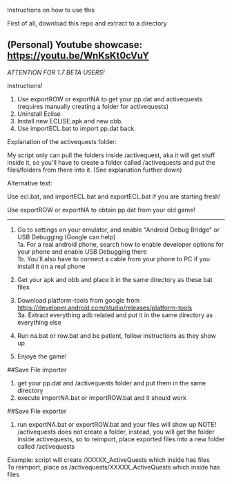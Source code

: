 Instructions on how to use this

First of all, download this repo and extract to a directory

(Personal) Youtube showcase: https://youtu.be/WnKsKt0cVuY
---------------------------------------------------------------------------------------------------

*ATTENTION FOR 1.7 BETA USERS!*

Instructions!
1. Use exportROW or exportNA to get your pp.dat and activequests (requires manually creating a folder for activequests)
2. Uninstall Eclise
3. Install new ECLISE.apk and new obb.
4. Use importECL.bat to import pp.dat back.

Explanation of the activequests folder:

My script only can pull the folders inside /activequest, aka it will get stuff inside it, so you'll have to create a folder called /activequests and put the files/folders from there into it.
(See explanation further down)

Alternative text:

Use ecl.bat, and importECL.bat and exportECL.bat if you are starting fresh!

Use exportROW or exportNA to obtain pp.dat from your old game!

---------------------------------------------------------------------------------------------------

1. Go to settings on your emulator, and enable "Android Debug Bridge" or USB Debugging (Google can help)  
1a. For a real android phone, search how to enable developer options for your phone and enable USB Debugging there  
1b. You'll also have to connect a cable from your phone to PC if you install it on a real phone  

2. Get your apk and obb and place it in the same directory as these bat files

3. Download platform-tools from google from https://developer.android.com/studio/releases/platform-tools  
3a. Extract everything adb related and put it in the same directory as everything else

4. Run na.bat or row.bat and be patient, follow instructions as they show up

5. Enjoye the game!

##Save File importer

1. get your pp.dat and /activequests folder and put them in the same directory
2. execute importNA.bat or importROW.bat and it should work

##Save File exporter
1. run exportNA.bat or exportROW.bat and your files will show up
NOTE! /activequests does not create a folder, instead, you will get the folder inside activequests, so to reimport, place exported files into a new folder called /activequests  

Example: script will create /XXXXX_ActiveQuests which inside has files  
To reimport, place as /activequests/XXXXX_ActiveQuests which inside has files
